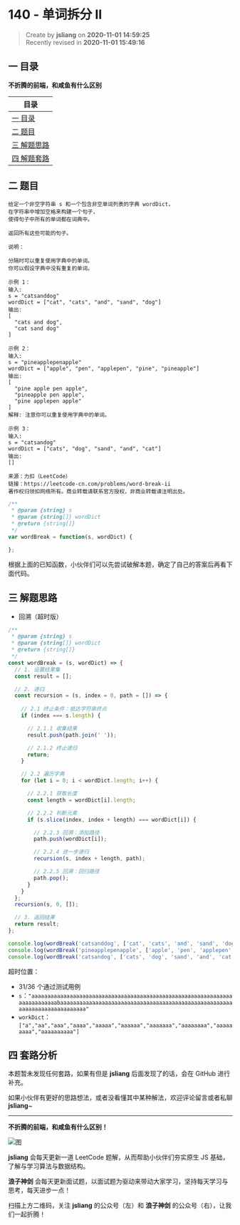 140 - 单词拆分 II
===

> Create by **jsliang** on **2020-11-01 14:59:25**  
> Recently revised in **2020-11-01 15:49:16**

<!-- 目录开始 -->
## 一 目录

**不折腾的前端，和咸鱼有什么区别**

| 目录 |
| --- |
| [一 目录](#chapter-one) |
| [二 题目](#chapter-two) |
| [三 解题思路](#chapter-three) |
| [四 解题套路](#chapter-four) |
<!-- 目录结束 -->

## 二 题目



```
给定一个非空字符串 s 和一个包含非空单词列表的字典 wordDict，
在字符串中增加空格来构建一个句子，
使得句子中所有的单词都在词典中。

返回所有这些可能的句子。

说明：

分隔时可以重复使用字典中的单词。
你可以假设字典中没有重复的单词。

示例 1：
输入:
s = "catsanddog"
wordDict = ["cat", "cats", "and", "sand", "dog"]
输出:
[
  "cats and dog",
  "cat sand dog"
]

示例 2：
输入:
s = "pineapplepenapple"
wordDict = ["apple", "pen", "applepen", "pine", "pineapple"]
输出:
[
  "pine apple pen apple",
  "pineapple pen apple",
  "pine applepen apple"
]
解释: 注意你可以重复使用字典中的单词。

示例 3：
输入:
s = "catsandog"
wordDict = ["cats", "dog", "sand", "and", "cat"]
输出:
[]

来源：力扣（LeetCode）
链接：https://leetcode-cn.com/problems/word-break-ii
著作权归领扣网络所有。商业转载请联系官方授权，非商业转载请注明出处。
```

```js
/**
 * @param {string} s
 * @param {string[]} wordDict
 * @return {string[]}
 */
var wordBreak = function(s, wordDict) {

};
```

根据上面的已知函数，小伙伴们可以先尝试破解本题，确定了自己的答案后再看下面代码。

## 三 解题思路



* 回溯（超时版）

```js
/**
 * @param {string} s
 * @param {string[]} wordDict
 * @return {string[]}
 */
const wordBreak = (s, wordDict) => {
  // 1. 设置结果集
  const result = [];

  // 2. 递归
  const recursion = (s, index = 0, path = []) => {
    
    // 2.1 终止条件：抵达字符串终点
    if (index === s.length) {

      // 2.1.1 收集结果
      result.push(path.join(' '));

      // 2.1.2 终止递归
      return;
    }

    // 2.2 遍历字典
    for (let i = 0; i < wordDict.length; i++) {

      // 2.2.1 获取长度
      const length = wordDict[i].length;

      // 2.2.2 判断元素
      if (s.slice(index, index + length) === wordDict[i]) {

        // 2.2.3 回溯：添加路径
        path.push(wordDict[i]);

        // 2.2.4 进一步递归
        recursion(s, index + length, path);

        // 2.2.5 回溯：回归路径
        path.pop();
      }
    }
  };
  recursion(s, 0, []);

  // 3. 返回结果
  return result;
};

console.log(wordBreak('catsanddog', ['cat', 'cats', 'and', 'sand', 'dog']));
console.log(wordBreak('pineapplepenapple', ['apple', 'pen', 'applepen', 'pine', 'pineapple']));
console.log(wordBreak('catsandog', ['cats', 'dog', 'sand', 'and', 'cat']));
```

超时位置：

* 31/36 个通过测试用例
* `s`：`"aaaaaaaaaaaaaaaaaaaaaaaaaaaaaaaaaaaaaaaaaaaaaaaaaaaaaaaaaaaaaaaaaaaaaaaaaaabaaaaaaaaaaaaaaaaaaaaaaaaaaaaaaaaaaaaaaaaaaaaaaaaaaaaaaaaaaaaaaaaaaaaaaaaaaa"`
* `workDict`：`["a","aa","aaa","aaaa","aaaaa","aaaaaa","aaaaaaa","aaaaaaaa","aaaaaaaaa","aaaaaaaaaa"]`

## 四 套路分析



本题暂未发现任何套路，如果有但是 **jsliang** 后面发现了的话，会在 GitHub 进行补充。

如果小伙伴有更好的思路想法，或者没看懂其中某种解法，欢迎评论留言或者私聊 **jsliang**~

---

**不折腾的前端，和咸鱼有什么区别！**

![图](https://github.com/LiangJunrong/document-library/blob/master/public-repertory/img/z-index-small.png?raw=true)

**jsliang** 会每天更新一道 LeetCode 题解，从而帮助小伙伴们夯实原生 JS 基础，了解与学习算法与数据结构。

**浪子神剑** 会每天更新面试题，以面试题为驱动来带动大家学习，坚持每天学习与思考，每天进步一点！

扫描上方二维码，关注 **jsliang** 的公众号（左）和 **浪子神剑** 的公众号（右），让我们一起折腾！

